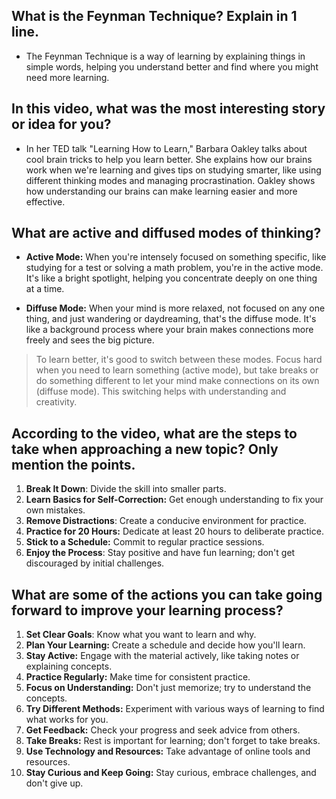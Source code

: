## What is the Feynman Technique? Explain in 1 line.

- The Feynman Technique is a way of learning by explaining things in simple words, helping you understand better and find where you might need more learning.

## In this video, what was the most interesting story or idea for you?

- In her TED talk "Learning How to Learn," Barbara Oakley talks about cool brain tricks to help you learn better. She explains how our brains work when we're learning and gives tips on studying smarter, like using different thinking modes and managing procrastination. Oakley shows how understanding our brains can make learning easier and more effective.

## What are active and diffused modes of thinking?

- **Active Mode:** When you're intensely focused on something specific, like studying for a test or solving a math problem, you're in the active mode. It's like a bright spotlight, helping you concentrate deeply on one thing at a time.

- **Diffuse Mode:** When your mind is more relaxed, not focused on any one thing, and just wandering or daydreaming, that's the diffuse mode. It's like a background process where your brain makes connections more freely and sees the big picture.

>To learn better, it's good to switch between these modes. Focus hard when you need to learn something (active mode), but take breaks or do something different to let your mind make connections on its own (diffuse mode). This switching helps with understanding and creativity.


## According to the video, what are the steps to take when approaching a new topic? Only mention the points.

1. **Break It Down**: Divide the skill into smaller parts.
1. **Learn Basics for Self-Correction:** Get enough understanding to fix your own mistakes.
1. **Remove Distractions**: Create a conducive environment for practice.
1. **Practice for 20 Hours:** Dedicate at least 20 hours to deliberate practice.
1. **Stick to a Schedule:** Commit to regular practice sessions.
1. **Enjoy the Process**: Stay positive and have fun learning; don't get discouraged by initial challenges.

## What are some of the actions you can take going forward to improve your learning process?

1. **Set Clear Goals**: Know what you want to learn and why.
2. **Plan Your Learning:** Create a schedule and decide how you'll learn.
3. **Stay Active:** Engage with the material actively, like taking notes or explaining concepts.
4. **Practice Regularly:** Make time for consistent practice.
5. **Focus on Understanding:** Don't just memorize; try to understand the concepts.
6. **Try Different Methods:** Experiment with various ways of learning to find what works for you.
7. **Get Feedback:** Check your progress and seek advice from others.
8. **Take Breaks:** Rest is important for learning; don't forget to take breaks.
9. **Use Technology and Resources:** Take advantage of online tools and resources.
10. **Stay Curious and Keep Going:** Stay curious, embrace challenges, and don't give up.